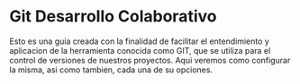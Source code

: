 # Git Desarrollo Colaborativo

Esto es una guia creada con la finalidad de facilitar el entendimiento y aplicacion de la herramienta conocida como GIT, que se utiliza para el control de versiones de nuestros proyectos. Aqui veremos como configurar la misma, asi como tambien, cada una de su opciones.